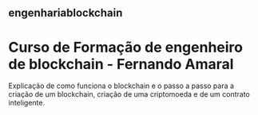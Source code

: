 ## engenhariablockchain
# Curso de Formação de engenheiro de blockchain - Fernando Amaral

Explicação de como funciona o blockchain e o passo a passo para a criação de um blockchain, criação de uma criptomoeda e de um contrato inteligente.
